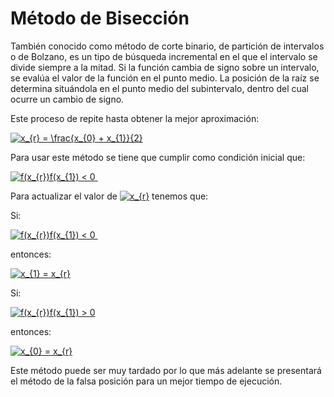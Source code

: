 
<h1>Método de Bisección</h1>

También conocido como método de corte binario, de partición de intervalos o de Bolzano, es un tipo de búsqueda incremental en el que el intervalo se divide siempre a la mitad. Si la función cambia de signo sobre un intervalo, se evalúa el valor de la función en el punto medio. La posición de la raíz se determina situándola en el punto medio del subintervalo, dentro del cual ocurre un cambio de signo.

Este proceso de repite hasta obtener la mejor aproximación:

<a href="https://www.codecogs.com/eqnedit.php?latex=x_{r}&space;=&space;\frac{x_{0}&space;&plus;&space;x_{1}}{2}" target="_blank"><img src="https://latex.codecogs.com/gif.latex?x_{r}&space;=&space;\frac{x_{0}&space;&plus;&space;x_{1}}{2}" title="x_{r} = \frac{x_{0} + x_{1}}{2}" /></a>

Para usar este método se tiene que cumplir como condición inicial que:

<a href="https://www.codecogs.com/eqnedit.php?latex=f(x_{r})f(x_{1})&space;<&space;0&space;​" target="_blank"><img src="https://latex.codecogs.com/gif.latex?f(x_{r})f(x_{1})&space;<&space;0&space;​" title="f(x_{r})f(x_{1}) < 0 ​" /></a>

Para actualizar el valor de <a href="https://www.codecogs.com/eqnedit.php?latex=x_{r}" target="_blank"><img src="https://latex.codecogs.com/gif.latex?x_{r}" title="x_{r}" /></a> tenemos que:

Si:

<a href="https://www.codecogs.com/eqnedit.php?latex=f(x_{r})f(x_{1})&space;<&space;0&space;​" target="_blank"><img src="https://latex.codecogs.com/gif.latex?f(x_{r})f(x_{1})&space;<&space;0&space;​" title="f(x_{r})f(x_{1}) < 0 ​" /></a>

entonces:

<a href="https://www.codecogs.com/eqnedit.php?latex=x_{1}&space;=&space;x_{r}" target="_blank"><img src="https://latex.codecogs.com/gif.latex?x_{1}&space;=&space;x_{r}" title="x_{1} = x_{r}" /></a>

Si:

<a href="https://www.codecogs.com/eqnedit.php?latex=f(x_{r})f(x_{1})&space;>&space;0" target="_blank"><img src="https://latex.codecogs.com/gif.latex?f(x_{r})f(x_{1})&space;>&space;0" title="f(x_{r})f(x_{1}) > 0" /></a>

entonces:

<a href="https://www.codecogs.com/eqnedit.php?latex=x_{0}&space;=&space;x_{r}" target="_blank"><img src="https://latex.codecogs.com/gif.latex?x_{0}&space;=&space;x_{r}" title="x_{0} = x_{r}" /></a>

Este método puede ser muy tardado por lo que más adelante se presentará el método de la falsa posición para un mejor tiempo de ejecución.
